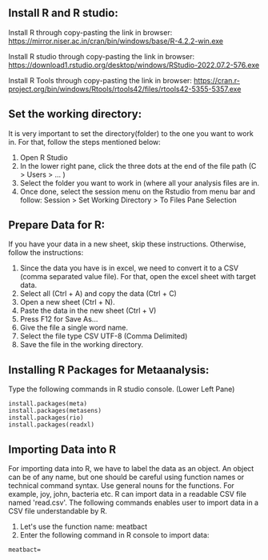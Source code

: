 ## Install R and R studio:

Install R through copy-pasting the link in browser: https://mirror.niser.ac.in/cran/bin/windows/base/R-4.2.2-win.exe

Install R studio through copy-pasting the link in browser: https://download1.rstudio.org/desktop/windows/RStudio-2022.07.2-576.exe

Install R Tools through copy-pasting the link in browser: https://cran.r-project.org/bin/windows/Rtools/rtools42/files/rtools42-5355-5357.exe

## Set the working directory:

It is very important to set the directory(folder) to the one you want to work in. For that, follow the steps mentioned below:

1. Open R Studio
2. In the lower right pane, click the three dots at the end of the file path (C > Users > ... )
3. Select the folder you want to work in (where all your analysis files are in.
4. Once done, select the session menu on the Rstudio from menu bar and follow: Session > Set Working Directory > To Files Pane Selection

## Prepare Data for R:

If you have your data in a new sheet, skip these instructions. Otherwise, follow the instructions:

1. Since the data you have is in excel, we need to convert it to a CSV (comma separated value file). For that, open the excel sheet with target data.
2. Select all (Ctrl + A) and copy the data (Ctrl + C)
3. Open a new sheet (Ctrl + N).
4. Paste the data in the new sheet (Ctrl + V)
5. Press F12 for Save As...
6. Give the file a single word name.
7. Select the file type CSV UTF-8 (Comma Delimited)
8. Save the file in the working directory.

## Installing R Packages for Metaanalysis:

Type the following commands in R studio console. (Lower Left Pane)

```
install.packages(meta)
install.packages(metasens)
install.packages(rio)
install.packages(readxl)

```
## Importing Data into R

For importing data into R, we have to label the data as an object. An object can be of any name, but one should be careful using function names or technical command syntax. Use general nouns for the functions. For example, joy, john, bacteria etc. R can import data in a readable CSV file named 'read.csv'. The following commands enables user to import data in a CSV file understandable by R.

1. Let's use the function name: meatbact
2. Enter the following command in R console to import data:

```
meatbact=
